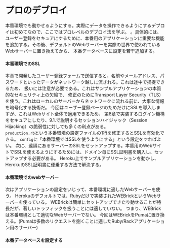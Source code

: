# プロのデブロイ
本番環境でも動かせるようにする。実際にデータを操作できるようにするデプロイは初めてなので、ここではプロレベルのデブロイ法を学ぶ。
。具体的には、ユーザー登録をセキュアにするために、本番用のアプリケーションに重要な機能を追加する。その後、デフォルトのWebサーバーを実際の世界で使われているWebサーバーに置き換えてから、
本番データベースに設定を若干追加する。
#### 本番環境でのSSL
本章で開発したユーザー登録フォームで送信すると、名前やメールアドレス、パスワードといったデータがネットワーク越しに流される。これは途中で捕捉できるため、
扱いには注意が必要である。これはサンプルアプリケーションの本質的なセキュリティ上の欠陥で、
修正のためにTransport Layer Security（TLS）を使う。これはローカルのサーバーからネットワークに流れる前に、大事な情報を暗号化する技術だ。
今回はユーザー登録ページのためだけにSSLを導入しますが、これはWebサイト全体で適用できるため、
第8章で実装するログイン機構をセキュアにしたり、9.1.で説明するセッションハイジャック（Session Hijacking）の脆弱性に対しても多くの利点がある。<br>
```production.rb```という本番環境の設定ファイルの1行を修正するとSSLを有効化できる。
```config```に「本番環境ではSSLを使うようにする」という設定をすればよい。
次に、遠隔にあるサーバーのSSLをセットアップする。本番用のWebサイトでSSLを使えるようにするためには、ドメイン毎にSSL証明書を購入し、セットアップする必要がある。
Heroku上でサンプルアプリケーションを動かし、HerokuのSSL証明書に便乗する方法で解決する。

#### 本番環境でのwebサーバー
次はアプリケーションの設定をいじって、本番環境に適したWebサーバーを使う。
Herokuのデフォルトでは、Rubyだけで実装されたWEBrickというWebサーバーを使っている。
WEBrickは簡単にセットアップできたり動せることが特長だが、著しいトラフィックを扱うことには適していない。
つまり、WEBrickは本番環境として適切なWebサーバーでない。
今回はWEBrickをPumaに置き換える。(Pumaは多数のリクエストを捌くことに適したRuby/Rackアプリケーション用のサーバー)

#### 本番データベースを設定する
